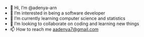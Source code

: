 - 👋 Hi, I’m @adenya-arn
- 👀 I’m interested in being a software developer 
- 🌱 I’m currently learning computer science and statistics 
- 💞️ I’m looking to collaborate on coding and learning new things
- 📫 How to reach me aadenya7@gmail.com
<!---
adenya-arn/adenya-arn is a ✨ special ✨ repository because its `README.md` (this file) appears on your GitHub profile.
You can click the Preview link to take a look at your changes.
--->
